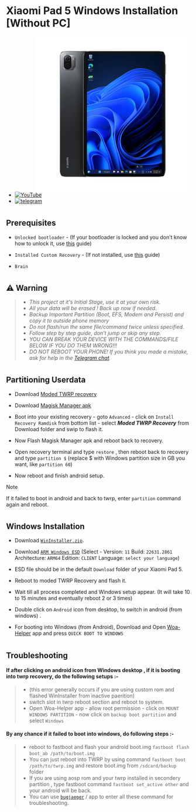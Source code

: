 # Xiaomi Pad 5 Windows Installation [Without PC]
<img align="right" src="nabu.png" width="425" alt="Windows 11 Running On A Xiaomi Pad 5">

- [![YouTube](https://github.com/Kumar-Jy/Windows-in-PocoF1-Without-PC/assets/20044626/3abc8b52-c5c6-4495-b623-d1312195d639)](https://youtu.be/57yx5eoBu5U)
- [![telegram](https://img.shields.io/badge/chat-telegram-brightgreen.svg?logo=telegram&style=flat-square)](https://t.me/WinInstaller)
#

## Prerequisites
- ```Unlocked bootloader``` - (If your bootloader is locked and you don't know how to unlock it, use [this](unlock-bootloader.md) guide)

- `Installed Custom Recovery` - (If not installed, use [this](TWRPInstallation.md) guide)

-  ```Brain```
#

## ⚠️ Warning
> - _This project at it's Initial Stage, use it at your own risk._
> - _All your data will be erased ! Back up now if needed._
> - _Backup Important Partition (Boot, EFS, Modem and Persist) and copy it to outside phone memory_
> - _Do not flash/run the same file/command twice unless specified._
> - _Follow step by step guide, don't jump or skip any step._
> - _YOU CAN BREAK YOUR DEVICE WITH THE COMMANDS/FILE BELOW IF YOU DO THEM WRONG!!!_
> - _DO NOT REBOOT YOUR PHONE! If you think you made a mistake, ask for help in the [Telegram chat](https://t.me/WinInstaller)._
#

## Partitioning Userdata 
- Download [Moded TWRP recovery](https://github.com/Kumar-Jy/Windows-in-NABU-Without-PC/releases/tag/Moded-TWRP-Recovery)
  
- Download [Magisk Manager apk](https://github.com/topjohnwu/Magisk/releases/download/v27.0/Magisk-v27.0.apk)
  
- Boot into your existing recovery - goto `Advanced` - click on `Install Recovery Ramdisk` from bottom list - select _**Moded TWRP Recovery**_ from Download folder and swip to flash it.
  
- Now Flash Magisk Manager apk and reboot back to recovery.
  
- Open recovery terminal and type `restore` , then reboot back to recovery and type `partition $` (replace $ with Windows partition size in GB you want, like `partition 60`)

  
- Now reboot and finish android setup.
  
> [!NOTE]
> If it failed to boot in android and back to twrp, enter `partition` command again and reboot.
#

## Windows Installation

- Download [`WinInstaller.zip`](https://github.com/Kumar-Jy/Windows-in-NABU-Without-PC/releases/tag/Nabu-WinInstaller).
  
- Download [`ARM Windows ESD`](https://worproject.com/esd) (Select - Version:  `11` Build:  `22631.2861` Architecture:  `ARM64` Edition:  `CLIENT` Language:  `select your language`)


- ESD file should be in the default `Download` folder of your Xiaomi Pad 5.
  
- Reboot to moded TWRP Recovery and flash it.
  
- Wait till all process completed and Windows setup appear. (It will take 10 to 15 minutes and eventually reboot 2 or 3 times)
  
- Double click on `Android` icon from desktop, to switch in android (from windows) .

- For booting into Windows (from Android), Download and Open [Woa-Helper](https://github.com/Marius586/WoA-Helper-update/releases/tag/WOA) app and press `QUICK BOOT TO WINDOWS`
#

## Troubleshooting
#### If after clicking on android icon from Windows desktop , if it is booting into twrp recovery, do the following setups :-
> - (this error generally occurs if you are using custom rom and flashed WinInstaller from inactive paerition)
> - switch slot in twrp reboot section and reboot to system.
> - Open Woa-Helper app - allow root permission - click on `MOUNT WINDOWS PARTITION` - now click on `backup boot partition` and select `Windows` 

#### By any chance if it failed to boot into windows, do following steps :-
> - reboot to fastboot and flash your android boot.img `fastboot flash boot_ab /path/to/boot.img`
> - You can just reboot into TWRP by using command `fastboot boot /path/to/twrp.img` and restore boot.img from `/sdcard/backup` folder
> - If you are using aosp rom and your twrp installed in secondery partition , type fastboot command `fastboot set_active other` and your android will be back.
> - You can use [`bugjaeger`](https://play.google.com/store/apps/details?id=eu.sisik.hackendebug&pcampaignid=web_share) / app to enter all these command for troubleshooting.
